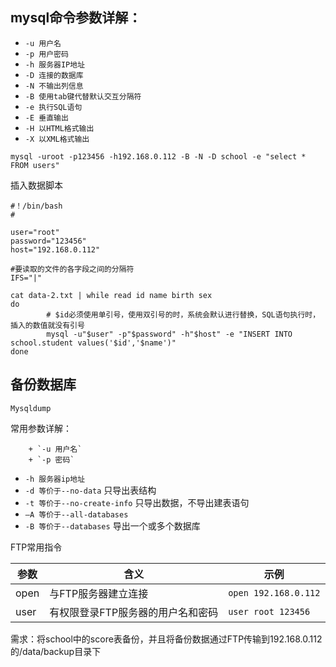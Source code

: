 ## mysql命令参数详解：

+ `-u 用户名`
+ `-p 用户密码`
+ `-h 服务器IP地址`
+ `-D 连接的数据库`
+ `-N 不输出列信息`
+ `-B 使用tab键代替默认交互分隔符`
+ `-e 执行SQL语句`
+ `-E 垂直输出`
+ `-H 以HTML格式输出`
+ `-X 以XML格式输出`

```shell
mysql -uroot -p123456 -h192.168.0.112 -B -N -D school -e "select * FROM users"
```

插入数据脚本

```shell
#！/bin/bash
#

user="root"
password="123456"
host="192.168.0.112"

#要读取的文件的各字段之间的分隔符
IFS="|"

cat data-2.txt | while read id name birth sex
do
		# $id必须使用单引号，使用双引号的时，系统会默认进行替换，SQL语句执行时，插入的数值就没有引号
		mysql -u"$user" -p"$password" -h"$host" -e "INSERT INTO school.student values('$id','$name')"
done
```

## 备份数据库

`Mysqldump`

常用参数详解：

		+ `-u 用户名`
		+ `-p 密码`
  + `-h 服务器ip地址`
  + `-d 等价于--no-data` 	只导出表结构
  + `-t 等价于--no-create-info` 只导出数据，不导出建表语句
  + `—A 等价于--all-databases`
  + `-B 等价于--databases`  导出一个或多个数据库

FTP常用指令

| 参数 | 含义                              | 示例                 |
| ---- | --------------------------------- | -------------------- |
| open | 与FTP服务器建立连接               | `open 192.168.0.112` |
| user | 有权限登录FTP服务器的用户名和密码 | `user root 123456`   |

需求：将school中的score表备份，并且将备份数据通过FTP传输到192.168.0.112的/data/backup目录下

